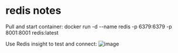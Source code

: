 # redis notes

Pull and start container:
docker run -d --name redis -p 6379:6379 -p 8001:8001 redis:latest

Use Redis insight to test and connect:
![image](https://github.com/user-attachments/assets/d29681f2-4d48-4e11-af4b-e8f28f98cb86)

